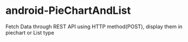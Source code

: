 # android-PieChartAndList

Fetch Data through REST API using HTTP method(POST), display them in piechart or List type

